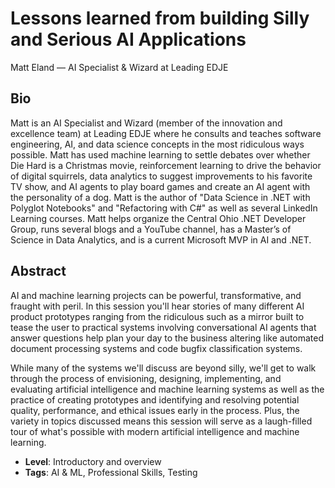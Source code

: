# Lessons learned from building Silly and Serious AI Applications

Matt Eland &mdash; AI Specialist & Wizard at Leading EDJE

## Bio

Matt is an AI Specialist and Wizard (member of the innovation and excellence team) at Leading EDJE where he consults and teaches software engineering, AI, and data science concepts in the most ridiculous ways possible. Matt has used machine learning to settle debates over whether Die Hard is a Christmas movie, reinforcement learning to drive the behavior of digital squirrels, data analytics to suggest improvements to his favorite TV show, and AI agents to play board games and create an AI agent with the personality of a dog. Matt is the author of "Data Science in .NET with Polyglot Notebooks" and "Refactoring with C#" as well as several LinkedIn Learning courses. Matt helps organize the Central Ohio .NET Developer Group, runs several blogs and a YouTube channel, has a Master’s of Science in Data Analytics, and is a current Microsoft MVP in AI and .NET.

## Abstract

AI and machine learning projects can be powerful, transformative, and fraught with peril. In this session you'll hear stories of many different AI product prototypes ranging from the ridiculous such as a mirror built to tease the user to practical systems involving conversational AI agents that answer questions help plan your day to the business altering like automated document processing systems and code bugfix classification systems.

While many of the systems we'll discuss are beyond silly, we'll get to walk through the process of envisioning, designing, implementing, and evaluating artificial intelligence and machine learning systems as well as the practice of creating prototypes and identifying and resolving potential quality, performance, and ethical issues early in the process. Plus, the variety in topics discussed means this session will serve as a laugh-filled tour of what's possible with modern artificial intelligence and machine learning.

- **Level**: Introductory and overview
- **Tags**: AI & ML, Professional Skills, Testing
